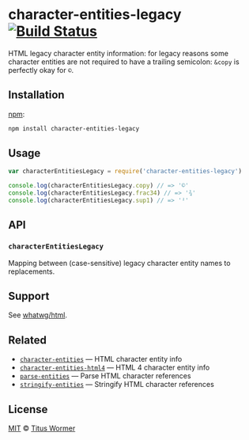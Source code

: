 # character-entities-legacy [![Build Status][travis-badge]][travis]

HTML legacy character entity information: for legacy reasons some
character entities are not required to have a trailing semicolon:
`&copy` is perfectly okay for `©`.

## Installation

[npm][]:

```bash
npm install character-entities-legacy
```

## Usage

```js
var characterEntitiesLegacy = require('character-entities-legacy')

console.log(characterEntitiesLegacy.copy) // => '©'
console.log(characterEntitiesLegacy.frac34) // => '¾'
console.log(characterEntitiesLegacy.sup1) // => '¹'
```

## API

### `characterEntitiesLegacy`

Mapping between (case-sensitive) legacy character entity names to
replacements.

## Support

See [whatwg/html][html].

## Related

*   [`character-entities`](https://github.com/wooorm/character-entities)
    — HTML character entity info
*   [`character-entities-html4`](https://github.com/wooorm/character-entities-html4)
    — HTML 4 character entity info
*   [`parse-entities`](https://github.com/wooorm/parse-entities)
    — Parse HTML character references
*   [`stringify-entities`](https://github.com/wooorm/stringify-entities)
    — Stringify HTML character references

## License

[MIT][license] © [Titus Wormer][author]

<!-- Definitions -->

[travis-badge]: https://img.shields.io/travis/wooorm/character-entities-legacy.svg

[travis]: https://travis-ci.org/wooorm/character-entities-legacy

[npm]: https://docs.npmjs.com/cli/install

[license]: LICENSE

[author]: http://wooorm.com

[html]: https://raw.githubusercontent.com/whatwg/html/master/json-entities-legacy.inc
